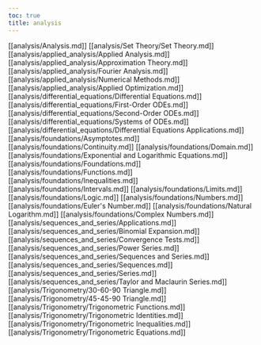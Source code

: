 ```yaml
---
toc: true
title: analysis
---
```

[[analysis/Analysis.md]]
[[analysis/Set Theory/Set Theory.md]]
[[analysis/applied_analysis/Applied Analysis.md]]
[[analysis/applied_analysis/Approximation Theory.md]]
[[analysis/applied_analysis/Fourier Analysis.md]]
[[analysis/applied_analysis/Numerical Methods.md]]
[[analysis/applied_analysis/Applied Optimization.md]]
[[analysis/differential_equations/Differential Equations.md]]
[[analysis/differential_equations/First-Order ODEs.md]]
[[analysis/differential_equations/Second-Order ODEs.md]]
[[analysis/differential_equations/Systems of ODEs.md]]
[[analysis/differential_equations/Differential Equations Applications.md]]
[[analysis/foundations/Asymptotes.md]]
[[analysis/foundations/Continuity.md]]
[[analysis/foundations/Domain.md]]
[[analysis/foundations/Exponential and Logarithmic Equations.md]]
[[analysis/foundations/Foundations.md]]
[[analysis/foundations/Functions.md]]
[[analysis/foundations/Inequalities.md]]
[[analysis/foundations/Intervals.md]]
[[analysis/foundations/Limits.md]]
[[analysis/foundations/Logic.md]]
[[analysis/foundations/Numbers.md]]
[[analysis/foundations/Euler's Number.md]]
[[analysis/foundations/Natural Logarithm.md]]
[[analysis/foundations/Complex Numbers.md]]
[[analysis/sequences_and_series/Applications.md]]
[[analysis/sequences_and_series/Binomial Expansion.md]]
[[analysis/sequences_and_series/Convergence Tests.md]]
[[analysis/sequences_and_series/Power Series.md]]
[[analysis/sequences_and_series/Sequences and Series.md]]
[[analysis/sequences_and_series/Sequences.md]]
[[analysis/sequences_and_series/Series.md]]
[[analysis/sequences_and_series/Taylor and Maclaurin Series.md]]
[[analysis/Trigonometry/30-60-90 Triangle.md]]
[[analysis/Trigonometry/45-45-90 Triangle.md]]
[[analysis/Trigonometry/Trigonometric Functions.md]]
[[analysis/Trigonometry/Trigonometric Identities.md]]
[[analysis/Trigonometry/Trigonometric Inequalities.md]]
[[analysis/Trigonometry/Trigonometric Equations.md]]
